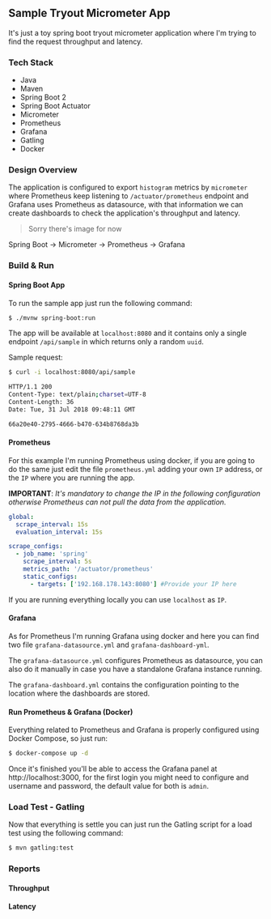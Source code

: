 Sample Tryout Micrometer App
---

It's just a toy spring boot tryout micrometer application where I'm trying to find the request
throughput and latency.

### Tech Stack

  * Java
  * Maven
  * Spring Boot 2
  * Spring Boot Actuator
  * Micrometer
  * Prometheus
  * Grafana
  * Gatling
  * Docker  

### Design Overview

The application is configured to export `histogram` metrics by `micrometer` where Prometheus keep listening to
`/actuator/prometheus` endpoint and Grafana uses Prometheus as datasource, with that information we can create
dashboards to check the application's throughput and latency.

>Sorry there's image for now

Spring Boot &rarr; Micrometer &rarr; Prometheus &rarr; Grafana


### Build & Run

#### Spring Boot App

To run the sample app just run the following command:

```bash
$ ./mvnw spring-boot:run
```

The app will be available at `localhost:8080` and it contains only a single endpoint `/api/sample` in which
returns only a random `uuid`.

Sample request:
```bash
$ curl -i localhost:8080/api/sample

HTTP/1.1 200
Content-Type: text/plain;charset=UTF-8
Content-Length: 36
Date: Tue, 31 Jul 2018 09:48:11 GMT

66a20e40-2795-4666-b470-634b8768da3b
```

#### Prometheus

For this example I'm running Prometheus using docker, if you are going to do the same just edit 
the file `prometheus.yml` adding your own `IP` address, or the `IP` where you are running the
app.

**IMPORTANT**: *It's mandatory to change the IP in the following configuration otherwise Prometheus can not
pull the data from the application.*

```yaml
global:
  scrape_interval: 15s
  evaluation_interval: 15s

scrape_configs:
  - job_name: 'spring'
    scrape_interval: 5s
    metrics_path: '/actuator/prometheus'
    static_configs:
      - targets: ['192.168.178.143:8080'] #Provide your IP here
```

If you are running everything locally you can use `localhost` as `IP`.

#### Grafana

As for Prometheus I'm running Grafana using docker and here you can find two file `grafana-datasource.yml` 
and `grafana-dashboard-yml`.

The `grafana-datasource.yml` configures Prometheus as datasource, you can also do it manually in case you have a 
standalone Grafana instance running.

The `grafana-dashboard.yml` contains the configuration pointing to the location where the dashboards are stored.

#### Run Prometheus & Grafana (Docker)

Everything related to Prometheus and Grafana is properly configured using Docker Compose, so just run:

```bash
$ docker-compose up -d
```

Once it's finished you'll be able to access the Grafana panel at http://localhost:3000, for the first login you might
need to configure and username and password, the default value for both is `admin`.

### Load Test - Gatling 

Now that everything is settle you can just run the Gatling script for a load test using the following command:

```bash
$ mvn gatling:test
```

### Reports

#### Throughput

#### Latency